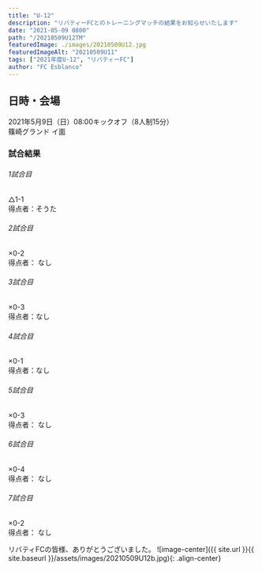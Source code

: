 ```yaml
---
title: "U-12"
description: "リバティーFCとのトレーニングマッチの結果をお知らせいたします"
date: "2021-05-09 0800"
path: "/20210509U12TM"
featuredImage: ./images/20210509U12.jpg
featuredImageAlt: "20210509U11"
tags: ["2021年度U-12", "リバティーFC"]
author: "FC Esblanco"
---
```




## 日時・会場

2021年5月9日（日）08:00キックオフ（8人制15分）  
篠崎グランド イ面  

### 試合結果

######  1試合目  
△1-1  
得点者：そうた

###### 2試合目  
×0-2  
得点者： なし

######  3試合目  
×0-3  
得点者：なし

######  4試合目  
×0-1    
得点者：なし

###### 5試合目  
×0-3    
得点者： なし

###### 6試合目  
×0-4    
得点者： なし

###### 7試合目  
×0-2    
得点者： なし


リバティFCの皆様、ありがとうございました。
![image-center]({{ site.url }}{{ site.baseurl }}/assets/images/20210509U12b.jpg){: .align-center}

